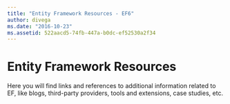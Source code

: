 ```yaml
---
title: "Entity Framework Resources - EF6"
author: divega
ms.date: "2016-10-23"
ms.assetid: 522aacd5-74fb-447a-b0dc-ef52530a2f34
---
```

# Entity Framework Resources
Here you will find links and references to additional information related to EF, like blogs, third-party providers, tools and extensions, case studies, etc.
